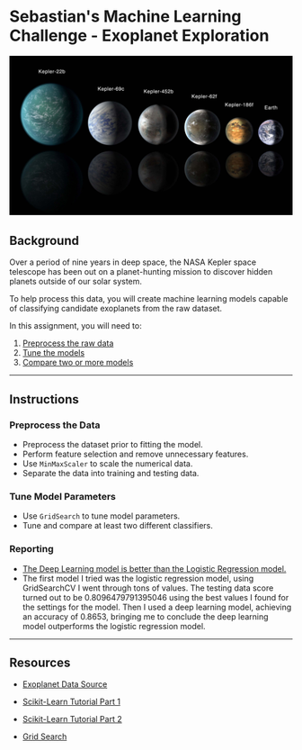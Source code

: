# Sebastian's Machine Learning Challenge - Exoplanet Exploration

![exoplanets.jpg](Images/exoplanets.jpg)

## Background

Over a period of nine years in deep space, the NASA Kepler space telescope has been out on a planet-hunting mission to discover hidden planets outside of our solar system.

To help process this data, you will create machine learning models capable of classifying candidate exoplanets from the raw dataset.

In this assignment, you will need to:

1. [Preprocess the raw data](#Preprocessing)
2. [Tune the models](#Tune-Model-Parameters)
3. [Compare two or more models](#Evaluate-Model-Performance)

- - -

## Instructions

### Preprocess the Data

* Preprocess the dataset prior to fitting the model.
* Perform feature selection and remove unnecessary features.
* Use `MinMaxScaler` to scale the numerical data.
* Separate the data into training and testing data.

### Tune Model Parameters

* Use `GridSearch` to tune model parameters.
* Tune and compare at least two different classifiers.

### Reporting

* [The Deep Learning model is better than the Logistic Regression model.](https://github.com/uno-sebastian/machine-learning-challenge/blob/main/Deep_Learning_Model.h5)
* The first model I tried was the logistic regression model, using GridSearchCV I went through tons of values. The testing data score turned out to be 0.8096479791395046 using the best values I found for the settings for the model. Then I used a deep learning model, achieving an accuracy of 0.8653, bringing me to conclude the deep learning model outperforms the logistic regression model.

- - -

## Resources

* [Exoplanet Data Source](https://www.kaggle.com/nasa/kepler-exoplanet-search-results)

* [Scikit-Learn Tutorial Part 1](https://www.youtube.com/watch?v=4PXAztQtoTg)

* [Scikit-Learn Tutorial Part 2](https://www.youtube.com/watch?v=gK43gtGh49o&t=5858s)

* [Grid Search](https://scikit-learn.org/stable/modules/grid_search.html)
